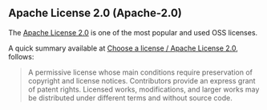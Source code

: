 ## Apache License 2.0 (Apache-2.0)

The [Apache License 2.0](https://www.apache.org/licenses/LICENSE-2.0) is one of the most popular and
used OSS licenses.

A quick summary available at [Choose a license / Apache License 2.0](https://choosealicense.com/licenses/apache-2.0/),
follows:

> A permissive license whose main conditions require preservation of copyright and license notices.
> Contributors provide an express grant of patent rights. Licensed works, modifications, and larger
> works may be distributed under different terms and without source code.
